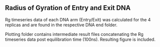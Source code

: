 Radius of Gyration of Entry and Exit DNA
-
Rg timeseries data of each DNA arm (Entry/Exit) was calculated for the 4 replicas and are found in the respective DNA end folder.

Plotting folder contains intermediate result files concatenating the Rg timeseries data post equilibration time (100ns). Resulting figure is included.
